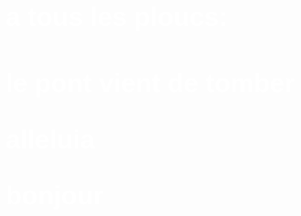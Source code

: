 <html>
<head>
  <meta http-equiv="Content-Type"content="text/html;charset=utf-8" :>
<head/>
<body style="color: white;
background-colr: red;
font-size: 20pt;
font-family: sans-serif;">
  
  <h1>a tous les ploucs:<h1/>
<p>
  le pont vient de tomber
<p/>
  
<p>
  alleluia
<p/>  
  


<p>bonjour<p/>
<html/>
